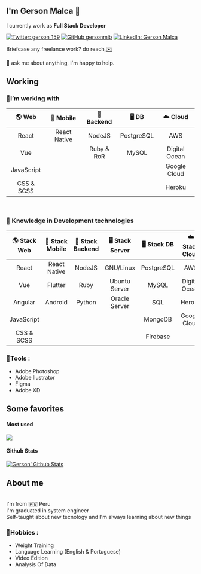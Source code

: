 ## I'm <strong> Gerson Malca </strong>👋
I currently work as <strong> Full Stack Developer </strong>

[![Twitter: gerson_159](https://img.shields.io/twitter/follow/gerson_159?label=Follow%20%40gerson_159&style=social)](https://twitter.com/gerson_159)
[![GitHub gersonmlb](https://img.shields.io/github/followers/gersonmlb?style=social)](https://github.com/gersonmlb)
[![LinkedIn: Gerson Malca](https://img.shields.io/badge/gersonmlb-blue?style=flat-square&logo=Linkedin&logoColor=white&link=https://www.linkedin.com/in/gerson-malca-bazan-071b5213b/)](https://www.linkedin.com/in/gerson-malca-bazan-071b5213b/)


Briefcase any freelance work? do reach,[✉️](mailto:gerson_159@outlook.es)

💬 ask me about anything, I'm happy to help.

## Working
### 🔭I’m working with
| 🌎 Web        | 📱 Mobile     | 🔑 Backend    | 🖥 DB          | ☁️ Cloud        |
|     :---:     |      :---:    |      :---:    |    :---:      |     :---:      |
| React         | React Native  |   NodeJS      |  PostgreSQL   |    AWS         |    
| Vue           |               |   Ruby & RoR  |    MySQL      | Digital Ocean  |
| JavaScript    |               |               |               | Google Cloud   |
| CSS & SCSS    |               |               |               | Heroku         |
<br>


### 📖 Knowledge in Development technologies

| 🌎 Stack Web  | 📱 Stack Mobile | 🔑 Stack Backend | 🖥 Stack Server       |  🖥 Stack DB | ☁️ Stack Cloud |
|     :---:     |      :---:      |      :---:       |      :---:           | :---:       |    :---:       |
| React         | React Native    |   NodeJS         |  GNU/Linux           |  PostgreSQL | AWS            |
| Vue           | Flutter         |   Ruby           |  Ubuntu Server       |  MySQL      | Digital Ocean  |
| Angular       | Android         |   Python         |  Oracle Server       |  SQL        | Heroku         |
| JavaScript    |                 |                  |                      |  MongoDB    | Google Cloud   |
| CSS & SCSS    |                 |                  |                      |  Firebase   |             |

  
### 💬**Tools :**
  - Adobe Photoshop
  - Adobe Ilustrator
  - Figma
  - Adobe XD

## Some favorites

#### Most used
<a href="https://github.com/gersonmlb">
  <img align="center" src="https://github-readme-stats.vercel.app/api/top-langs/?username=gersonmlb&theme=light&hide_langs_below=1&exclude_repo=flutter_snake_game_page" />
</a>

#### Github Stats

[![Gerson' Github Stats](https://github-readme-stats.vercel.app/api?username=gersonmlb&count_private=true&theme=default&show_icons=true)](https://github.com/gersonmlb)


## About me
</br>
I'm from 🇵🇪 Peru
</br>
I'm graduated in system engineer
</br>
Self-taught about new tecnology and I'm always learning about new things

### 📯**Hobbies :** 
  - Weight Training
  - Language Learning (English & Portuguese)
  - Video Edition
  - Analysis Of Data
  
  
